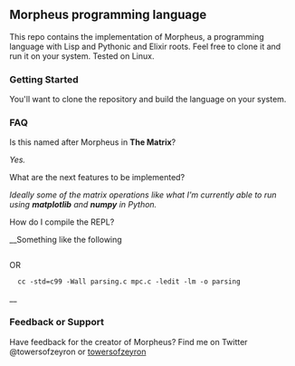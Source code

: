 ## Morpheus programming language

This repo contains the implementation of Morpheus, a programming language with Lisp and Pythonic and Elixir roots. Feel free to clone it and run it on your system. Tested on Linux.

### Getting Started

You'll want to clone the repository and build the language on your system.

### FAQ

Is this named after Morpheus in **The Matrix**?

_Yes._

What are the next features to be implemented?

_Ideally some of the matrix operations like what I'm currently able to run using **matplotlib** and **numpy** in Python._

How do I compile the REPL?

__Something like the following
  ```cc -std=c99 -Wall prompt.c -ledit -o prompt
  ```

  OR

  ```
    cc -std=c99 -Wall parsing.c mpc.c -ledit -lm -o parsing
  ```
__
### Feedback or Support

Have feedback for the creator of Morpheus? Find me on Twitter @towersofzeyron or
[towersofzeyron](http://towersofzeyron.com)
